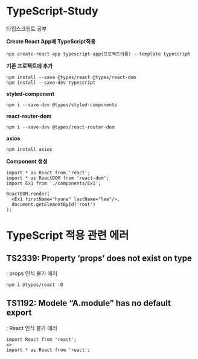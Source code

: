 # TypeScript-Study
타입스크립트 공부



**Create React App에 TypeScript적용**

```
npx create-react-app typescript-app(프로젝트이름) --template typescript
```



**기존 프로젝트에 추가**

```
npm install --save @types/react @types/react-dom
npm install --save-dev typescript
```



**styled-component**

```
npm i --save-dev @types/styled-components
```



**react-router-dom**

```
npm i --save-dev @types/react-router-dom
```



**axios**

```
npm install axios
```



**Component 생성**

```
import * as React from 'react';
import * as ReactDOM from 'react-dom';
import Ex1 from './components/Ex1';

ReactDOM.render(
  <Ex1 firstName="hyuna" lastName="lee"/>,
  document.getElementById('root')
);
```





# TypeScript 적용 관련 에러



## TS2339: Property ‘props’ does not exist on type

: props 인식 불가 에러

```
npm i @types/react -D
```

## TS1192: Modele “A.module” has no default export

: React 인식 불가 에러

```
import React from 'react';
=>
import * as React from 'react';
```